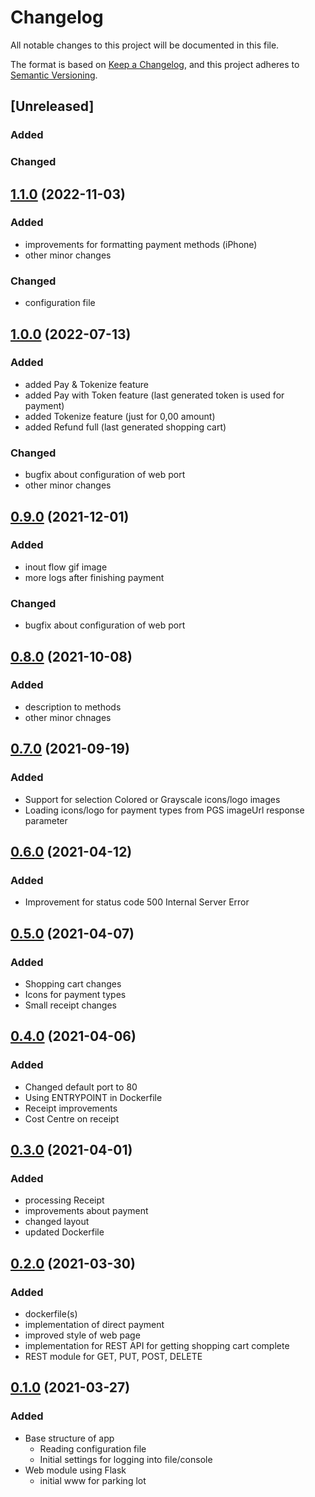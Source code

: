 # Changelog

All notable changes to this project will be documented in this file.

The format is based on [Keep a Changelog](https://keepachangelog.com/en/1.0.0/),
and this project adheres to [Semantic Versioning](https://semver.org/spec/v2.0.0.html).

## [Unreleased]

### Added

### Changed

## [1.1.0](https://github.com/udigeri/inout/compare/v1.0.0..v1.1.0) (2022-11-03)

### Added
- improvements for formatting payment methods (iPhone)
- other minor changes
### Changed
- configuration file

## [1.0.0](https://github.com/udigeri/inout/compare/v0.9.0..v1.0.0) (2022-07-13)

### Added
- added Pay & Tokenize feature
- added Pay with Token feature (last generated token is used for payment)
- added Tokenize feature (just for 0,00 amount)
- added Refund full (last generated shopping cart)

### Changed
- bugfix about configuration of web port
- other minor changes

## [0.9.0](https://github.com/udigeri/inout/compare/v0.8.0..v0.9.0) (2021-12-01)

### Added
- inout flow gif image
- more logs after finishing payment

### Changed
- bugfix about configuration of web port

## [0.8.0](https://github.com/udigeri/inout/compare/v0.7.0..v0.8.0) (2021-10-08)

### Added

- description to methods
- other minor chnages

## [0.7.0](https://github.com/udigeri/inout/compare/v0.6.0..v0.7.0) (2021-09-19)

### Added

- Support for selection Colored or Grayscale icons/logo images
- Loading icons/logo for payment types from PGS imageUrl response parameter

## [0.6.0](https://github.com/udigeri/inout/compare/v0.5.0..v0.6.0) (2021-04-12)

### Added

- Improvement for status code 500 Internal Server Error

## [0.5.0](https://github.com/udigeri/inout/compare/v0.4.0..v0.5.0) (2021-04-07)

### Added

- Shopping cart changes
- Icons for payment types
- Small receipt changes

## [0.4.0](https://github.com/udigeri/inout/compare/v0.3.0..v0.4.0) (2021-04-06)

### Added

- Changed default port to 80 
- Using ENTRYPOINT in Dockerfile 
- Receipt improvements
- Cost Centre on receipt

## [0.3.0](https://github.com/udigeri/inout/compare/v0.2.0..v0.3.0) (2021-04-01)

### Added

- processing Receipt
- improvements about payment
- changed layout
- updated Dockerfile

## [0.2.0](https://github.com/udigeri/inout/compare/v0.1.0..v0.2.0) (2021-03-30)

### Added

- dockerfile(s)
- implementation of direct payment
- improved style of web page
- implementation for REST API for getting shopping cart complete
- REST module for GET, PUT, POST, DELETE

## [0.1.0](https://github.com/udigeri/inout/tree/v0.1.0) (2021-03-27)

### Added 

- Base structure of app
  - Reading configuration file
  - Initial settings for logging into file/console
- Web module using Flask
  - initial www for parking lot

